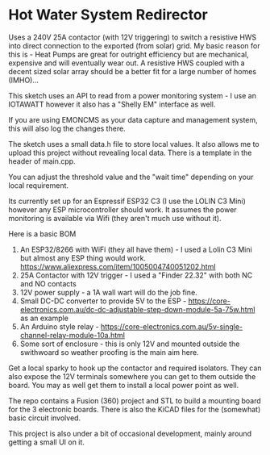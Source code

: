 # Hot Water System Redirector

Uses a 240V 25A contactor (with 12V triggering) to switch a resistive HWS into direct connection to the exported (from solar) grid. My
basic reason for this is - Heat Pumps are great for outright efficiency but are mechanical, expensive and will eventually wear out. A resistive HWS coupled with a 
decent sized solar array should be a better fit for a large number of homes (IMHO)...

This sketch uses an API to read from a power monitoring system - I use an IOTAWATT however it also has a "Shelly EM" interface as well.

If you are using EMONCMS as your data capture and management system, this will also log the changes there.

The sketch uses a small data.h file to store local values. It also allows me to upload this project without revealing local data. 
There is a template in the header of main.cpp. 

You can adjust the threshold value and the "wait time" depending on your local requirement.

Its currently set up for an Espressif ESP32 C3 (I use the LOLIN C3 Mini) however any ESP microcontroller should work. It assumes
the power monitoring is available via Wifi (they aren't much use without it).

Here is a basic BOM  

1. An ESP32/8266 with WiFi (they all have them) - I used a Lolin C3 Mini but almost any ESP thing would work. https://www.aliexpress.com/item/1005004740051202.html
2. 25A Contactor with 12V trigger - I used a "Finder 22.32" with both NC and NO contacts
3. 12V power supply - a 1A wall wart will do the job fine.
4. Small DC-DC converter to provide 5V to the ESP - https://core-electronics.com.au/dc-dc-adjustable-step-down-module-5a-75w.html  as an example
5. An Arduino style relay - https://core-electronics.com.au/5v-single-channel-relay-module-10a.html
6. Some sort of enclosure - this is only 12V and mounted outside the swithwoard so weather proofing is the main aim here.

Get a local sparky to hook up the contactor and required isolators. They can also expose the 12V terminals somewhere you can get to them outside the board. You may as well get them to install a local power point as well.

The repo contains a Fusion (360) project and STL to build a mounting board for the 3 electronic boards. There is also the KiCAD files for the (somewhat) basic circuit involved.

This project is also under a bit of occasional development, mainly around getting a small UI on it.


